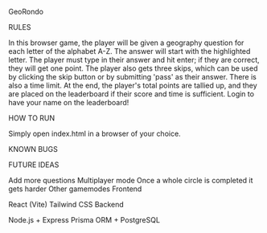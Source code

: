 GeoRondo

RULES

In this browser game, the player will be given a geography question for each letter of the alphabet A-Z. The answer will start with the highlighted letter. The player must type in their answer and hit enter; if they are correct, they will get one point. The player also gets three skips, which can be used by clicking the skip button or by submitting 'pass' as their answer. There is also a time limit. At the end, the player's total points are tallied up, and they are placed on the leaderboard if their score and time is sufficient. Login to have your name on the leaderboard!

HOW TO RUN

Simply open index.html in a browser of your choice.

KNOWN BUGS

FUTURE IDEAS

Add more questions
Multiplayer mode
Once a whole circle is completed it gets harder
Other gamemodes
Frontend

React (Vite)
Tailwind CSS
Backend

Node.js + Express
Prisma ORM + PostgreSQL